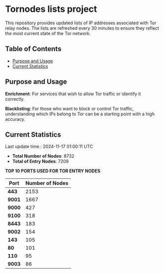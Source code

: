 # Tornodes lists project

This repository provides updated lists of IP addresses associated with Tor relay nodes. The lists are refreshed every 30 minutes to ensure they reflect the most current state of the Tor network.

## Table of Contents

- [Purpose and Usage](#purpose-and-usage)
- [Current Statistics](#current-statistics)


## Purpose and Usage

**Enrichment**: For services that wish to allow Tor traffic or identify it correctly.

**Blacklisting**: For those who want to block or control Tor traffic, understanding which IPs belong to Tor can be a starting point with a high accuracy.

## Current Statistics

Last update time : 2024-11-17 01:00:11 UTC

- **Total Number of Nodes**: 8732
- **Total of Entry Nodes**: 7209

**TOP 10 PORTS USED FOR TOR ENTRY NODES**

| **Port** | **Number of Nodes** |
|------|-----------------|
| **443**   | 2153  |
| **9001**   | 1667  |
| **9000**   | 427  |
| **9100**   | 318  |
| **8443**   | 183  |
| **9002**   | 154  |
| **143**   | 105  |
| **80**   | 101  |
| **110**   | 95  |
| **9003**   | 86  |

